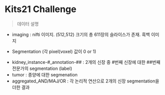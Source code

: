 # Kits21 Challenge

> 데이터 설명
 - imaging : nifti 이미지. (512,512) 크기의 총 611장의 슬라이스가 존재. 흑백 이미지
 + Segmentation (각 pixel(voxel) 값이 0 or 1)
 - kidney_instance-#_annotation-## : 2개의 신장 중 #번째 신장에 대한 ##번째 전문가의 segmentation (label)
 - tumor : 종양에 대한 segmenation
 - aggregated_AND/MAJ/OR : 각 논리적 연산으로 2개의 신장 segmentation을 더한 결과
